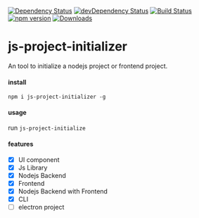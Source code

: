 [![Dependency Status](https://david-dm.org/plantain-00/js-project-initializer.svg)](https://david-dm.org/plantain-00/js-project-initializer)
[![devDependency Status](https://david-dm.org/plantain-00/js-project-initializer/dev-status.svg)](https://david-dm.org/plantain-00/js-project-initializer#info=devDependencies)
[![Build Status](https://travis-ci.org/plantain-00/js-project-initializer.svg?branch=master)](https://travis-ci.org/plantain-00/js-project-initializer)
[![npm version](https://badge.fury.io/js/js-project-initializer.svg)](https://badge.fury.io/js/js-project-initializer)
[![Downloads](https://img.shields.io/npm/dm/js-project-initializer.svg)](https://www.npmjs.com/package/js-project-initializer)

# js-project-initializer
An tool to initialize a nodejs project or frontend project.

#### install

`npm i js-project-initializer -g`

#### usage

run `js-project-initialize`

#### features

- [x] UI component
- [x] Js Library
- [x] Nodejs Backend
- [x] Frontend
- [x] Nodejs Backend with Frontend
- [x] CLI
- [ ] electron project
